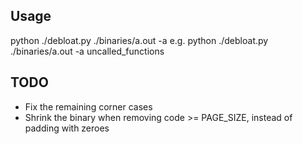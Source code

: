 ## Usage
python ./debloat.py ./binaries/a.out -a <analysis>
e.g. python ./debloat.py ./binaries/a.out -a uncalled_functions

## TODO
* Fix the remaining corner cases
* Shrink the binary when removing code >= PAGE_SIZE, instead of padding with zeroes
